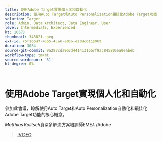 ```yaml
---
title: 使用Adobe Target實現個人化和自動化
description: 使用Auto Target和Auto Personalization最佳化Adobe Target功能
solution: Target
role: Admin, Data Architect, Data Engineer, User
level: Intermediate, Experienced
kt: 10578
thumbnail: 343821.jpeg
exl-id: 75f166d7-4d65-4ca6-a88b-d28dc8119069
duration: 3084
source-git-commit: 9a297cda953d4414131657f9ac84580aea0eabeb
workflow-type: tm+mt
source-wordcount: '51'
ht-degree: 0%

---
```


# 使用Adobe Target實現個人化和自動化

參加此會議，瞭解使用Auto Target和Auto Personalization自動化和最佳化Adobe Target功能的核心概念。

*Matthias Kolitsch*&#x200B;資深多解決方案培訓師EMEA /Adobe

>[!VIDEO](https://video.tv.adobe.com/v/343821/?quality=12&learn=on)
